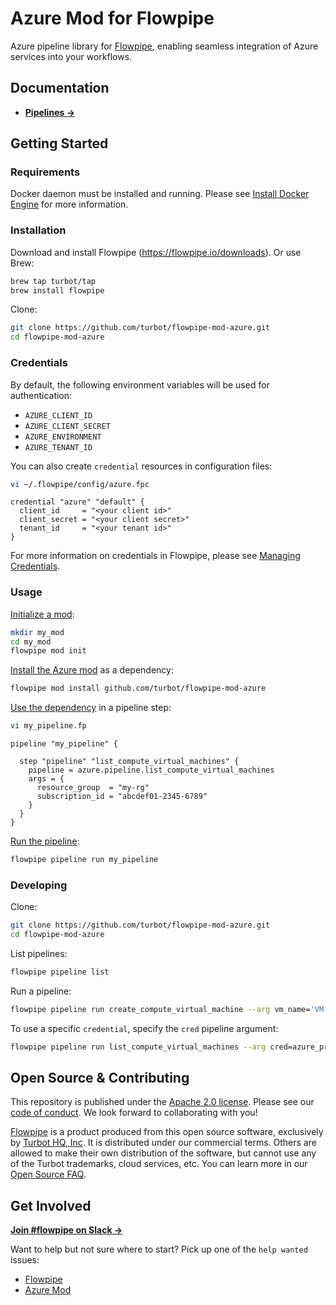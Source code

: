 # Azure Mod for Flowpipe

Azure pipeline library for [Flowpipe](https://flowpipe.io), enabling seamless integration of Azure services into your workflows.

## Documentation

- **[Pipelines →](https://hub.flowpipe.io/mods/turbot/azure/pipelines)**

## Getting Started

### Requirements

Docker daemon must be installed and running. Please see [Install Docker Engine](https://docs.docker.com/engine/install/) for more information.

### Installation

Download and install Flowpipe (https://flowpipe.io/downloads). Or use Brew:

```sh
brew tap turbot/tap
brew install flowpipe
```

Clone:

```sh
git clone https://github.com/turbot/flowpipe-mod-azure.git
cd flowpipe-mod-azure
```

### Credentials

By default, the following environment variables will be used for authentication:

- `AZURE_CLIENT_ID`
- `AZURE_CLIENT_SECRET`
- `AZURE_ENVIRONMENT`
- `AZURE_TENANT_ID`

You can also create `credential` resources in configuration files:

```sh
vi ~/.flowpipe/config/azure.fpc
```

```hcl
credential "azure" "default" {
  client_id     = "<your client id>"
  client_secret = "<your client secret>"
  tenant_id     = "<your tenant id>"
}
```

For more information on credentials in Flowpipe, please see [Managing Credentials](https://flowpipe.io/docs/run/credentials).

### Usage

[Initialize a mod](https://flowpipe.io/docs/build/index#initializing-a-mod):

```sh
mkdir my_mod
cd my_mod
flowpipe mod init
```

[Install the Azure mod](https://flowpipe.io/docs/build/mod-dependencies#mod-dependencies) as a dependency:

```sh
flowpipe mod install github.com/turbot/flowpipe-mod-azure
```

[Use the dependency](https://flowpipe.io/docs/build/write-pipelines/index) in a pipeline step:

```sh
vi my_pipeline.fp
```

```hcl
pipeline "my_pipeline" {

  step "pipeline" "list_compute_virtual_machines" {
    pipeline = azure.pipeline.list_compute_virtual_machines
    args = {
      resource_group  = "my-rg"
      subscription_id = "abcdef01-2345-6789"
    }
  }
}
```

[Run the pipeline](https://flowpipe.io/docs/run/pipelines):

```sh
flowpipe pipeline run my_pipeline
```

### Developing

Clone:

```sh
git clone https://github.com/turbot/flowpipe-mod-azure.git
cd flowpipe-mod-azure
```

List pipelines:

```sh
flowpipe pipeline list
```

Run a pipeline:

```sh
flowpipe pipeline run create_compute_virtual_machine --arg vm_name='VM Dev' --arg vm_image=Ubuntu2204 --arg subscription_id=1234-5678-9012-3456 --arg resource_group=my-rg
```

To use a specific `credential`, specify the `cred` pipeline argument:

```sh
flowpipe pipeline run list_compute_virtual_machines --arg cred=azure_prod --arg subscription_id=1234-5678-9012-3456 --arg resource_group=my-rg
```

## Open Source & Contributing

This repository is published under the [Apache 2.0 license](https://www.apache.org/licenses/LICENSE-2.0). Please see our [code of conduct](https://github.com/turbot/.github/blob/main/CODE_OF_CONDUCT.md). We look forward to collaborating with you!

[Flowpipe](https://flowpipe.io) is a product produced from this open source software, exclusively by [Turbot HQ, Inc](https://turbot.com). It is distributed under our commercial terms. Others are allowed to make their own distribution of the software, but cannot use any of the Turbot trademarks, cloud services, etc. You can learn more in our [Open Source FAQ](https://turbot.com/open-source).

## Get Involved

**[Join #flowpipe on Slack →](https://flowpipe.io/community/join)**

Want to help but not sure where to start? Pick up one of the `help wanted` issues:

- [Flowpipe](https://github.com/turbot/flowpipe/labels/help%20wanted)
- [Azure Mod](https://github.com/turbot/flowpipe-mod-azure/labels/help%20wanted)
